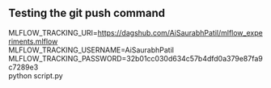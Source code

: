 ## Testing the git push command 
MLFLOW_TRACKING_URI=https://dagshub.com/AiSaurabhPatil/mlflow_experiments.mlflow \
MLFLOW_TRACKING_USERNAME=AiSaurabhPatil \
MLFLOW_TRACKING_PASSWORD=32b01cc030d634c57b4dfd0a379e87fa9c7289e3 \
python script.py